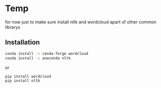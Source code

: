 # Temp

for now just to make sure install nltk and wordcloud apart of other common librarys

## Installation

```bash
conda install -c conda-forge wordcloud
conda install -c anaconda nltk
```

or

```bash
pip install wordcloud
pip install nltk 
```
